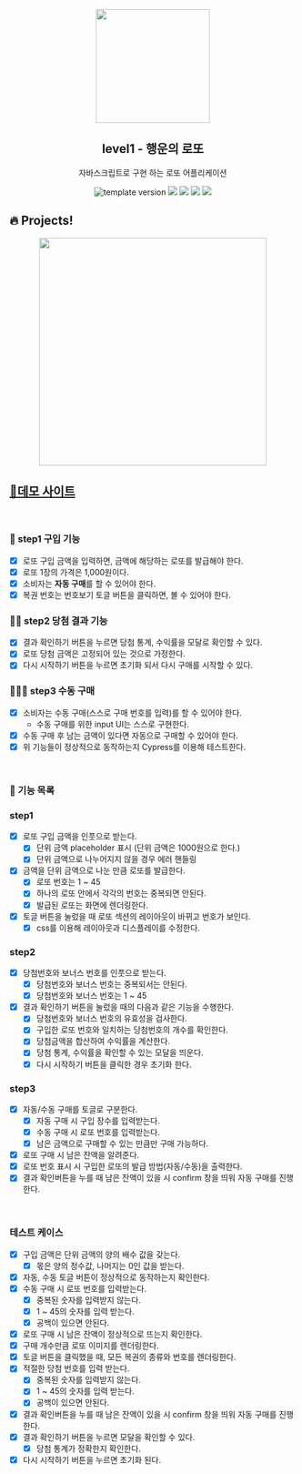 <p align="middle" >
  <img width="200px;" src="./src/images/lotto_ball.png"/>
</p>
<h2 align="middle">level1 - 행운의 로또</h2>
<p align="middle">자바스크립트로 구현 하는 로또 어플리케이션</p>
<p align="middle">
<img src="https://img.shields.io/badge/version-1.0.0-blue?style=flat-square" alt="template version"/>
<img src="https://img.shields.io/badge/language-html-red.svg?style=flat-square"/>
<img src="https://img.shields.io/badge/language-css-blue.svg?style=flat-square"/>
<img src="https://img.shields.io/badge/language-js-yellow.svg?style=flat-square"/>
<a href="https://github.com/daybrush/moveable/blob/master/LICENSE" target="_blank">
  <img src="https://img.shields.io/github/license/daybrush/moveable.svg?style=flat-square&label=license&color=08CE5D"/>
  </a>
</p>

## 🔥 Projects!

<p align="middle">
  <img width="400" src="./src/images/lotto_ui.png">
</p>

## [🧶데모 사이트](https://yungo1846.github.io/javascript-lotto/)

<br/>

### 🎯 step1 구입 기능

- [x] 로또 구입 금액을 입력하면, 금액에 해당하는 로또를 발급해야 한다.
- [x] 로또 1장의 가격은 1,000원이다.
- [x] 소비자는 **자동 구매**를 할 수 있어야 한다.
- [x] 복권 번호는 번호보기 토글 버튼을 클릭하면, 볼 수 있어야 한다.

### 🎯🎯 step2 당첨 결과 기능

- [x] 결과 확인하기 버튼을 누르면 당첨 통계, 수익률을 모달로 확인할 수 있다.
- [x] 로또 당첨 금액은 고정되어 있는 것으로 가정한다.
- [x] 다시 시작하기 버튼을 누르면 초기화 되서 다시 구매를 시작할 수 있다.

### 🎯🎯🎯 step3 수동 구매

- [x] 소비자는 수동 구매(스스로 구매 번호를 입력)를 할 수 있어야 한다.
  - 수동 구매를 위한 input UI는 스스로 구현한다.
- [x] 수동 구매 후 남는 금액이 있다면 자동으로 구매할 수 있어야 한다.
- [x] 위 기능들이 정상적으로 동작하는지 Cypress를 이용해 테스트한다.

<br>

### 💾 기능 목록

### step1

- [x] 로또 구입 금액을 인풋으로 받는다.
  - [x] 단위 금액 placeholder 표시 (단위 금액은 1000원으로 한다.)
  - [x] 단위 금액으로 나누어지지 않을 경우 에러 핸들링
- [x] 금액을 단위 금액으로 나눈 만큼 로또를 발급한다.
  - [x] 로또 번호는 1 ~ 45
  - [x] 하나의 로또 안에서 각각의 번호는 중복되면 안된다.
  - [x] 발급된 로또는 화면에 렌더링한다.
- [x] 토글 버튼을 눌렀을 때 로또 섹션의 레이아웃이 바뀌고 번호가 보인다.
  - [x] css를 이용해 레이아웃과 디스플레이를 수정한다.

### step2

- [x] 당첨번호와 보너스 번호를 인풋으로 받는다.
  - [x] 당첨번호와 보너스 번호는 중복되서는 안된다.
  - [x] 당첨번호와 보너스 번호는 1 ~ 45
- [x] 결과 확인하기 버튼을 눌렀을 때의 다음과 같은 기능을 수행한다.
  - [x] 당첨번호와 보너스 번호의 유효성을 검사한다.
  - [x] 구입한 로또 번호와 일치하는 당첨번호의 개수를 확인한다.
  - [x] 당첨금액을 합산하여 수익률을 계산한다.
  - [x] 당첨 통계, 수익률을 확인할 수 있는 모달을 띄운다.
  - [x] 다시 시작하기 버튼을 클릭한 경우 초기화 한다.

### step3

- [x] 자동/수동 구매를 토글로 구분한다.
  - [x] 자동 구매 시 구입 장수를 입력받는다.
  - [x] 수동 구매 시 로또 번호를 입력받는다.
  - [x] 남은 금액으로 구매할 수 있는 만큼만 구매 가능하다.
- [x] 로또 구매 시 남은 잔액을 알려준다.
- [x] 로또 번호 표시 시 구입한 로또의 발급 방법(자동/수동)을 출력한다.
- [x] 결과 확인버튼을 누를 때 남은 잔액이 있을 시 confirm 창을 띄워 자동 구매를 진행한다.

<br>

### 테스트 케이스

- [x] 구입 금액은 단위 금액의 양의 배수 값을 갖는다.
  - [x] 몫은 양의 정수값, 나머지는 0인 값을 받는다.
- [x] 자동, 수동 토글 버튼이 정상적으로 동작하는지 확인한다.
- [x] 수동 구매 시 로또 번호를 입력받는다.
  - [x] 중복된 숫자를 입력받지 않는다.
  - [x] 1 ~ 45의 숫자를 입력 받는다.
  - [x] 공백이 있으면 안된다.
- [x] 로또 구매 시 남은 잔액이 정상적으로 뜨는지 확인한다.
- [x] 구매 개수만큼 로또 이미지를 렌더링한다.
- [x] 토글 버튼을 클릭했을 때, 모든 복권의 종류와 번호를 렌더링한다.
- [x] 적절한 당첨 번호를 입력 받는다.
  - [x] 중복된 숫자를 입력받지 않는다.
  - [x] 1 ~ 45의 숫자를 입력 받는다.
  - [x] 공백이 있으면 안된다.
- [x] 결과 확인버튼을 누를 때 남은 잔액이 있을 시 confirm 창을 띄워 자동 구매를 진행한다.
- [x] 결과 확인하기 버튼을 누르면 모달을 확인할 수 있다.
  - [x] 당첨 통계가 정확한지 확인한다.
- [x] 다시 시작하기 버튼을 누르면 초기화 된다.
